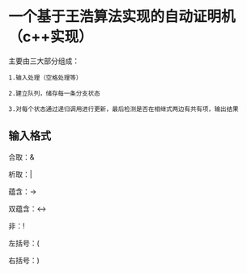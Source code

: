 # 一个基于王浩算法实现的自动证明机（c++实现）

主要由三大部分组成：

`1.输入处理（空格处理等）`

`2.建立队列，储存每一条分支状态 `

`3.对每个状态通过递归调用进行更新，最后检测是否在相继式两边有共有项，输出结果 `

## 输入格式

合取：&

析取：|

蕴含：->

双蕴含：<->

非：!

左括号：(

右括号：)
